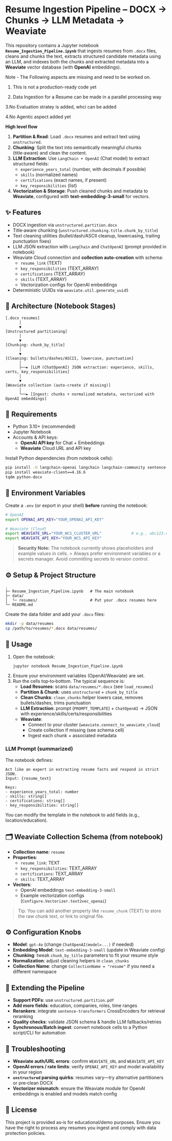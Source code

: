# Resume Ingestion Pipeline – DOCX → Chunks → LLM Metadata → Weaviate
This repository contains a Jupyter notebook **`Resume_Ingestion_Pipeline.ipynb`** that ingests resumes from `.docx` files, cleans and chunks the text, extracts structured candidate metadata using an LLM, and indexes both the chunks and extracted metadata into a **Weaviate** vector database (with **OpenAI** embeddings).

Note - The Following aspects are missing and need to be worked on.

1. This is not a production-ready code yet
   
2. Data Ingestion for a  Resume can be made in a parallel processing way
   
3.No Evaluation stratey is added, whci can be added

4.No Agentic aspect added yet

**High level flow**
1. **Partition & Read**: Load `.docx` resumes and extract text using `unstructured`.
2. **Chunking**: Split the text into semantically meaningful chunks (title‑aware) and clean the content.
3. **LLM Extraction**: Use `LangChain + OpenAI` (Chat model) to extract structured fields:
   - `experience_years_total` (number, with decimals if possible)
   - `skills` (normalized names)
   - `certifications` (exact names, if present)
   - `key_responsibilities` (list)
4. **Vectorization & Storage**: Push cleaned chunks and metadata to **Weaviate**, configured with **text-embedding-3-small** for vectors.

## ✨ Features
- DOCX ingestion via `unstructured.partition.docx`
- Title‑aware chunking (`unstructured.chunking.title.chunk_by_title`)
- Text cleaning utilities (bullet/dash/ASCII cleanup, lowercasing, trailing punctuation fixes)
- LLM JSON extraction with `LangChain` and `ChatOpenAI` (prompt provided in notebook)
- Weaviate Cloud connection and **collection auto‑creation** with schema:
  - `resume_link` (TEXT)
  - `key_responsibilities` (TEXT_ARRAY)
  - `certifications` (TEXT_ARRAY)
  - `skills` (TEXT_ARRAY)
  - Vectorization configs for OpenAI embeddings
- Deterministic UUIDs via `weaviate.util.generate_uuid5`

## 🧱 Architecture (Notebook Stages)
```
[.docx resumes]
      │
      ▼
[Unstructured partitioning]
      │
      ▼
[Chunking: chunk_by_title]
      │
      ▼
[Cleaning: bullets/dashes/ASCII, lowercase, punctuation]
      │
      ├──► [LLM (ChatOpenAI) JSON extraction: experience, skills, certs, key_responsibilities]
      │
      ▼
[Weaviate collection (auto-create if missing)]
      │
      └──► [Ingest: chunks + normalized metadata, vectorized with OpenAI embeddings]
```

## 🧩 Requirements
- Python 3.10+ (recommended)
- Jupyter Notebook
- Accounts & API keys:
  - **OpenAI API key** for Chat + Embeddings
  - **Weaviate** Cloud URL and API key

Install Python dependencies (from notebook cells):
```bash
pip install -U langchain-openai langchain langchain-community sentence-transformers unstructured[all-docs]
pip install weaviate-client==4.16.6
tqdm python-docx
```

## 🔐 Environment Variables
Create a `.env` (or export in your shell) **before** running the notebook:

```bash
# OpenAI
export OPENAI_API_KEY="YOUR_OPENAI_API_KEY"

# Weaviate (Cloud)
export WEAVIATE_URL="YOUR_WCS_CLUSTER_URL"             # e.g., abc123.c0.region.gcp.weaviate.cloud
export WEAVIATE_API_KEY="YOUR_WCS_API_KEY"
```

> **Security Note:** The notebook currently shows placeholders and example values in cells. > Always prefer environment variables or a secrets manager. Avoid committing secrets to version control.

## ⚙️ Setup & Project Structure
```
.
├─ Resume_Ingestion_Pipeline.ipynb   # The main notebook
├─ data/
│  └─ resumes/                       # Put your .docx resumes here
└─ README.md
```

Create the data folder and add your `.docx` files:
```bash
mkdir -p data/resumes
cp /path/to/resumes/*.docx data/resumes/
```

## 🚀 Usage
1. Open the notebook:
   ```bash
   jupyter notebook Resume_Ingestion_Pipeline.ipynb
   ```
2. Ensure your environment variables (OpenAI/Weaviate) are set.
3. Run the cells top‑to‑bottom. The typical sequence is:
   - **Load Resumes**: scans `data/resumes/*.docx` (see `load_resumes`)
   - **Partition & Chunk**: uses `unstructured` + `chunk_by_title`
   - **Clean Chunks**: `clean_chunks` helper lowers case, removes bullets/dashes, trims punctuation
   - **LLM Extraction**: prompt (`PROMPT_TEMPLATE`) + `ChatOpenAI` → JSON with experience/skills/certs/responsibilities
   - **Weaviate**:
     - Connect to your cluster (`weaviate.connect_to_weaviate_cloud`)
     - Create collection if missing (see schema cell)
     - Ingest each chunk + associated metadata

### LLM Prompt (summarized)
The notebook defines:
```text
Act like an expert in extracting resume facts and respond in strict JSON.
Input: {resume_text}

Keys:
- experience_years_total: number
- skills: string[]
- certifications: string[]
- key_responsibilities: string[]
```
You can modify the template in the notebook to add fields (e.g., location/education).

## 🗂 Weaviate Collection Schema (from notebook)
- **Collection name**: `resume`
- **Properties**:
  - `resume_link`: TEXT
  - `key_responsibilities`: TEXT_ARRAY
  - `certifications`: TEXT_ARRAY
  - `skills`: TEXT_ARRAY
- **Vectors**:
  - OpenAI embeddings `text-embedding-3-small`
  - Example vectorization configs (`Configure.Vectorizer.text2vec_openai`)

> Tip: You can add another property like `resume_chunk` (TEXT) to store the raw chunk text, or link to original file.

## ⚙️ Configuration Knobs
- **Model**: `gpt-4o` (change `ChatOpenAI(model=...)` if needed)
- **Embedding Model**: `text-embedding-3-small` (update in Weaviate config)
- **Chunking**: tweak `chunk_by_title` parameters to fit your resume style
- **Normalization**: adjust cleaning helpers in `clean_chunks`
- **Collection Name**: change `CollectionName = "resume"` if you need a different namespace

## 🔧 Extending the Pipeline
- **Support PDFs**: use `unstructured.partition.pdf`
- **Add more fields**: education, companies, roles, time ranges
- **Rerankers**: integrate `sentence-transformers` CrossEncoders for retrieval reranking
- **Quality checks**: validate JSON schema & handle LLM fallbacks/retries
- **Synchronous/Batch ingest**: convert notebook cells to a Python script/CLI for automation

## 🧯 Troubleshooting
- **Weaviate auth/URL errors**: confirm `WEAVIATE_URL` and `WEAVIATE_API_KEY`
- **OpenAI errors / rate limits**: verify `OPENAI_API_KEY` and model availability in your region
- **`unstructured` parsing quirks**: resumes vary—try alternative partitioners or pre‑clean DOCX
- **Vectorizer mismatch**: ensure the Weaviate module for OpenAI embeddings is enabled and models match config

## 📄 License
This project is provided as‑is for educational/demo purposes. Ensure you have the right to process any resumes you ingest and comply with data protection policies.
